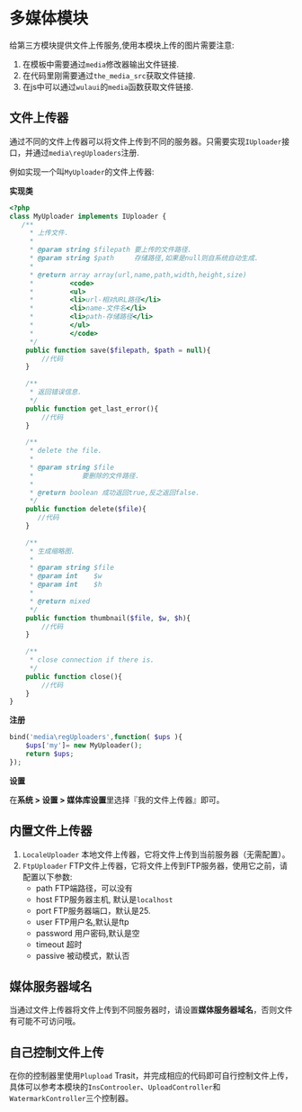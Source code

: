 # 多媒体模块

给第三方模块提供文件上传服务,使用本模块上传的图片需要注意:
1. 在模板中需要通过`media`修改器输出文件链接.
2. 在代码里刚需要通过`the_media_src`获取文件链接.
3. 在js中可以通过`wulaui`的`media`函数获取文件链接.


## 文件上传器

通过不同的文件上传器可以将文件上传到不同的服务器。只需要实现`IUploader`接口，并通过`media\regUploaders`注册.

例如实现一个叫`MyUploader`的文件上传器:

**实现类**

```php
<?php
class MyUploader implements IUploader {
   /**
   	 * 上传文件.
   	 *
   	 * @param string $filepath 要上传的文件路径.
   	 * @param string $path     存储路径,如果是null则自系统自动生成.
   	 *
   	 * @return array array(url,name,path,width,height,size)
   	 *         <code>
   	 *         <ul>
   	 *         <li>url-相对URL路径</li>
   	 *         <li>name-文件名</li>
   	 *         <li>path-存储路径</li>
   	 *         </ul>
   	 *         </code>
   	 */
   	public function save($filepath, $path = null){
   	    //代码
   	}
   
   	/**
   	 * 返回错误信息.
   	 */
   	public function get_last_error(){
   	    //代码
   	}
   
   	/**
   	 * delete the file.
   	 *
   	 * @param string $file
   	 *            要删除的文件路径.
   	 *
   	 * @return boolean 成功返回true,反之返回false.
   	 */
   	public function delete($file){
   	   //代码
   	}
   
   	/**
   	 * 生成缩略图.
   	 *
   	 * @param string $file
   	 * @param int    $w
   	 * @param int    $h
   	 *
   	 * @return mixed
   	 */
   	public function thumbnail($file, $w, $h){
   	    //代码
   	}
   
   	/**
   	 * close connection if there is.
   	 */
   	public function close(){
   	    //代码
   	}
}
```

**注册**

```php
bind('media\regUploaders',function( $ups ){ 
    $ups['my']= new MyUploader();
    return $ups; 
});
```

**设置**

在**系统 > 设置 > 媒体库设置**里选择『我的文件上传器』即可。

## 内置文件上传器

1. `LocaleUploader` 本地文件上传器，它将文件上传到当前服务器（无需配置）。
2. `FtpUploader`  FTP文件上传器，它将文件上传到FTP服务器，使用它之前，请配置以下参数:
    * path FTP端路径，可以没有
    * host FTP服务器主机, 默认是`localhost`
    * port FTP服务器端口，默认是25.
    * user FTP用户名,默认是ftp
    * password 用户密码,默认是空
    * timeout 超时
    * passive 被动模式，默认否
    
    
## 媒体服务器域名

当通过文件上传器将文件上传到不同服务器时，请设置**媒体服务器域名**，否则文件有可能不可访问哦。

## 自己控制文件上传

在你的控制器里使用`Plupload` Trasit，并完成相应的代码即可自行控制文件上传，
具体可以参考本模块的`InsControoler`、`UploadController`和`WatermarkController`三个控制器。
